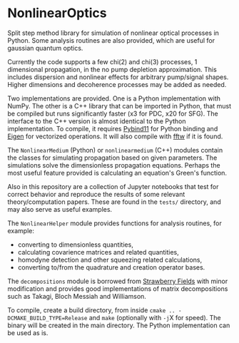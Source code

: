 # NonlinearOptics

Split step method library for simulation of nonlinear optical processes in Python.
Some analysis routines are also provided, which are useful for gaussian quantum optics.

Currently the code supports a few chi(2) and chi(3) processes, 1 dimensional propagation, in the no pump depletion approximation.
This includes dispersion and nonlinear effects for arbitrary pump/signal shapes.
Higher dimensions and decoherence processes may be added as needed.

Two implementations are provided. One is a Python implementation with NumPy.
The other is a C++ library that can be imported in Python, that must be compiled but runs significantly faster (x3 for PDC, x20 for SFG).
The interface to the C++ version is almost identical to the Python implementation.
To compile, it requires [Pybind11](https://pybind11.readthedocs.io/en/master/) for Python binding and [Eigen](http://eigen.tuxfamily.org/) for vectorized operations.
It will also compile with [fftw](http://www.fftw.org/) if it is found.

The `NonlinearMedium` (Python) or `nonlinearmedium` (C++) modules contain the classes for simulating propagation based on given parameters.
The simulations solve the dimensionless propagation equations.
Perhaps the most useful feature provided is calculating an equation's Green's function.

Also in this repository are a collection of Jupyter notebooks that test for correct behavior and reproduce the results of some relevant theory/computation papers.
These are found in the `tests/` directory, and may also serve as useful examples.

The `NonlinearHelper` module provides functions for analysis routines, for example:
- converting to dimensionless quantities,
- calculating covarience matrices and related quantities,
- homodyne detection and other squeezing related calculations,
- converting to/from the quadrature and creation operator bases.

The `decompositions` module is borrowed from [Strawberry Fields](https://strawberryfields.readthedocs.io/) with minor modification and provides good implementations of matrix decompositions such as Takagi, Bloch Messiah and Williamson.

To compile, create a build directory, from inside `cmake .. -DCMAKE_BUILD_TYPE=Release` and `make` (optionally with `-j`X for speed).
The binary will be created in the main directory.
The Python implementation can be used as is.
